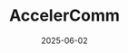 ---  
layout: startup_page  
title: "AccelerComm"  
id: "accelercomm.com"  
permalink: "/accelercommaccelercomm.com06022025/"  
website: "https://www.accelercomm.com/"  
funding_round: ""  
funding_amount: "$15M"  
investors: "IP Group, Parkwalk, Hostplus, IQ Capital, Swisscom Ventures, Bloc Ventures"  
about: "AccelerComm is a UK-based wireless technology company focused on 5G solutions for satellite networks. They aim to accelerate the delivery of universal mobile coverage via space-based infrastructure by providing a critical building block required to provide best in class 5G services from space."  
markets: "5G, Satellite Technology, Telecom"  
hq: "Southampton, Hampshire, United Kingdom"  
founded_year: "2016"  
linkedin: "https://www.linkedin.com/company/accelercomm-ltd"  
twitter: "https://twitter.com/AccelerComm"  
instagram: ""  
facebook: "https://www.facebook.com/AccelerComm"  
crunchbase: "https://www.crunchbase.com/organization/accelercomm"  
pitchbook: "https://pitchbook.com/profiles/company/179748-73"  

date_display: "02-Jun-2025"  
date: "2025-06-02"

# SEO Optimization  
meta_title: "AccelerComm -  Funding ($15M)"  
meta_description: "AccelerComm, AccelerComm is a UK-based wireless technology company focused on 5G solutions for satellite networks. They aim to accelerate the delivery of universal..."  
meta_keywords: "AccelerComm, 5G, Satellite Technology, Telecom,  funding"  
canonical_url: "https://startup.projectstartups.com/accelercommaccelercomm.com06022025/"  
---